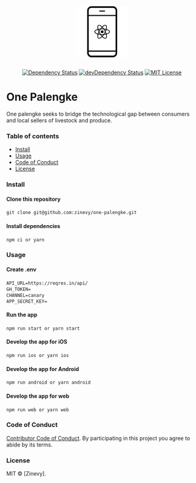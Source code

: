 <p align="center">
  <img src="https://raw.githubusercontent.com/alexdevero/react-native-expo-starter/master/docs/react-native-expo-starter-logo.png" width="135" align="center">
  <br>
  <br>
</p>

<p align="center">
  <a href="https://github.com/zinevy/one-palengke"><img alt="Dependency Status" src="https://david-dm.org/zinevy/one-palengke.svg?style=flat"></a>
  <a href="https://github.com/zinevy/one-palengke?type=dev"><img alt="devDependency Status" src="https://david-dm.org/zinevy/one-palengke/dev-status.svg?style=flat"></a>
  <a href="http://opensource.org/licenses/MIT"><img alt="MIT License" src="https://badgen.net/badge/license/MIT/blue"></a>
</p>

# One Palengke

One palengke seeks to bridge the technological gap between consumers and local sellers of livestock and produce.

### Table of contents

-   [Install](#install)
-   [Usage](#usage)
-   [Code of Conduct](#code-of-conduct)
-   [License](#license)

### Install

#### Clone this repository

```
git clone git@github.com:zinevy/one-palengke.git
```

#### Install dependencies

```
npm ci or yarn
```

### Usage

#### Create .env

```
API_URL=https://reqres.in/api/
GH_TOKEN=
CHANNEL=canary
APP_SECRET_KEY=
```

#### Run the app

```
npm run start or yarn start
```

#### Develop the app for iOS

```
npm run ios or yarn ios
```

#### Develop the app for Android

```
npm run android or yarn android
```

#### Develop the app for web

```
npm run web or yarn web
```

### Code of Conduct

[Contributor Code of Conduct](code-of-conduct.md). By participating in this project you agree to abide by its terms.

### License

MIT © [Zinevy].
